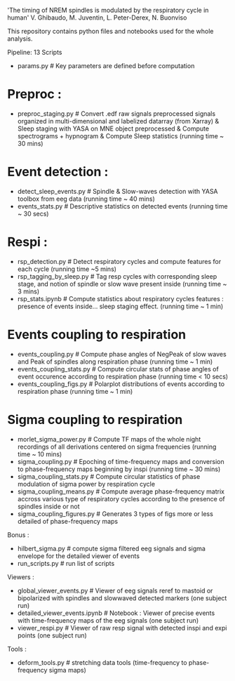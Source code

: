 'The timing of NREM spindles is modulated by the respiratory cycle in human'
V. Ghibaudo, M. Juventin, L. Peter-Derex, N. Buonviso


This repository contains python files and notebooks used for the whole analysis.


Pipeline: 13 Scripts
- params.py # Key parameters are defined before computation

# Preproc : 
- preproc_staging.py # Convert .edf raw signals preprocessed signals organized in multi-dimensional and labelized datarray (from Xarray) & Sleep staging with YASA on MNE object preprocessed & Compute spectrograms + hypnogram & Compute Sleep statistics (running time ~ 30 mins)

# Event detection :
- detect_sleep_events.py # Spindle & Slow-waves detection with YASA toolbox from eeg data (running time ~ 40 mins)
- events_stats.py # Descriptive statistics on detected events (running time ~ 30 secs)

# Respi : 
- rsp_detection.py # Detect respiratory cycles and compute features for each cycle (running time ~5 mins)
- rsp_tagging_by_sleep.py # Tag resp cycles with corresponding sleep stage, and notion of spindle or slow wave present inside (running time ~ 3 mins)
- rsp_stats.ipynb # Compute statistics about respiratory cycles features : presence of events inside... sleep staging effect. (running time ~ 1 min)

# Events coupling to respiration
- events_coupling.py # Compute phase angles of NegPeak of slow waves and Peak of spindles along respiration phase (running time ~ 1 min)
- events_coupling_stats.py # Compute circular stats of phase angles of event occurence according to respiration phase (running time < 10 secs)
- events_coupling_figs.py # Polarplot distributions of events according to respiration phase (running time ~ 1 min)

# Sigma coupling to respiration
- morlet_sigma_power.py # Compute TF maps of the whole night recordings of all derivations centered on sigma frequencies (running time ~ 10 mins)
- sigma_coupling.py # Epoching of time-frequency maps and conversion to phase-frequency maps beginning by inspi (running time ~ 30 mins)
- sigma_coupling_stats.py # Compute circular statistics of phase modulation of sigma power by respiration cycle
- sigma_coupling_means.py # Compute average phase-frequency matrix accross various type of respiratory cycles according to the presence of spindles inside or not
- sigma_coupling_figures.py # Generates 3 types of figs more or less detailed of phase-frequency maps 

Bonus : 
- hilbert_sigma.py # compute sigma filtered eeg signals and sigma envelope for the detailed viewer of events
- run_scripts.py # run list of scripts 

Viewers : 
- global_viewer_events.py # Viewer of eeg signals reref to mastoid or bipolarized with spindles and slowwaved detected markers (one subject run)
- detailed_viewer_events.ipynb # Notebook : Viewer of precise events with time-frequency maps of the eeg signals (one subject run)
- viewer_respi.py # Viewer of raw resp signal with detected inspi and expi points (one subject run)

Tools : 
- deform_tools.py # stretching data tools (time-frequency to phase-frequency sigma maps)